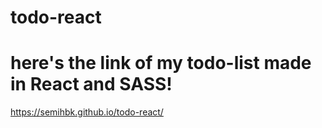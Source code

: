 # todo-react
 
# here's the link of my todo-list made in React and SASS!

https://semihbk.github.io/todo-react/
